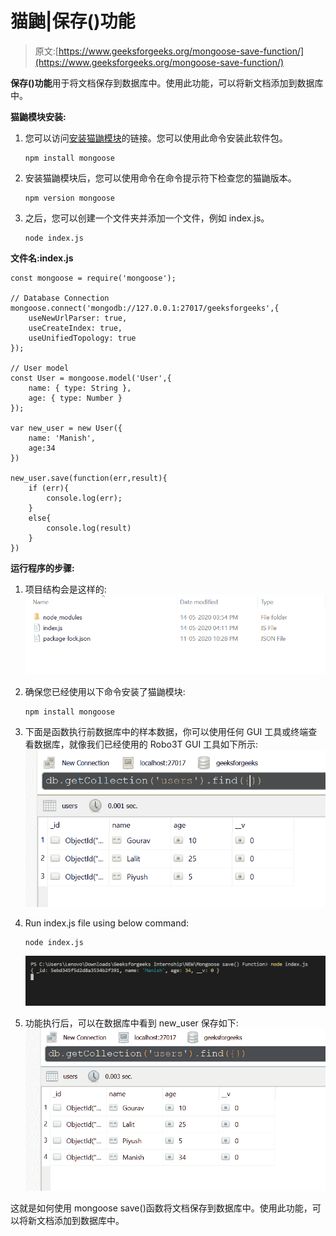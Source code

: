 # 猫鼬|保存()功能

> 原文:[https://www.geeksforgeeks.org/mongoose-save-function/](https://www.geeksforgeeks.org/mongoose-save-function/)

**保存()功能**用于将文档保存到数据库中。使用此功能，可以将新文档添加到数据库中。

**猫鼬模块安装:**

1.  您可以访问[安装猫鼬模块](https://www.npmjs.com/package/mongoose)的链接。您可以使用此命令安装此软件包。

    ```
    npm install mongoose
    ```

2.  安装猫鼬模块后，您可以使用命令在命令提示符下检查您的猫鼬版本。

    ```
    npm version mongoose
    ```

3.  之后，您可以创建一个文件夹并添加一个文件，例如 index.js。

    ```
    node index.js
    ```

**文件名:index.js**

```
const mongoose = require('mongoose');

// Database Connection
mongoose.connect('mongodb://127.0.0.1:27017/geeksforgeeks',{
    useNewUrlParser: true,
    useCreateIndex: true,
    useUnifiedTopology: true
});

// User model
const User = mongoose.model('User',{
    name: { type: String },
    age: { type: Number }
});

var new_user = new User({
    name: 'Manish',
    age:34
})

new_user.save(function(err,result){
    if (err){
        console.log(err);
    }
    else{
        console.log(result)
    }
})
```

**运行程序的步骤:**

1.  项目结构会是这样的:
    ![](img/d106d12508462b6ac12d475d3308c09e.png)
2.  确保您已经使用以下命令安装了猫鼬模块:

    ```
    npm install mongoose
    ```

3.  下面是函数执行前数据库中的样本数据，你可以使用任何 GUI 工具或终端查看数据库，就像我们已经使用的 Robo3T GUI 工具如下所示:
    ![](img/de60d11c1f64c7a433a6467790bd589a.png)
4.  Run index.js file using below command:

    ```
    node index.js
    ```

    ![](img/58e9d981089600f9d45c4d079c18dfe3.png)

5.  功能执行后，可以在数据库中看到 new_user 保存如下:
    ![](img/a6843e731a5171291c03012f65baa683.png)

这就是如何使用 mongoose save()函数将文档保存到数据库中。使用此功能，可以将新文档添加到数据库中。